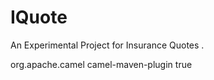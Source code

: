 IQuote
======

An Experimental Project for Insurance Quotes .

<plugin>
  <groupId>org.apache.camel</groupId>
  <artifactId>camel-maven-plugin</artifactId>
  <configuration>
    <useBlueprint>true</useBlueprint>
  </configuration>
</plugin>
